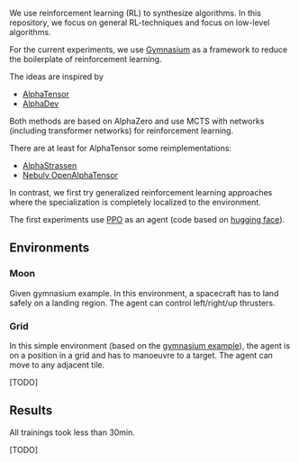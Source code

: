We use reinforcement learning (RL) to synthesize algorithms.
In this repository, we focus on general RL-techniques and focus on low-level algorithms.

For the current experiments, we use [Gymnasium](https://gymnasium.farama.org/index.html) 
as a framework to reduce the boilerplate of reinforcement learning.

The ideas are inspired by
* [AlphaTensor](https://www.deepmind.com/blog/discovering-novel-algorithms-with-alphatensor)
* [AlphaDev](https://github.com/deepmind/alphadev)

Both methods are based on AlphaZero and use MCTS with networks (including transformer networks)
for reinforcement learning.

There are at least for AlphaTensor some reimplementations:
* [AlphaStrassen](https://github.com/mishgon/alphastrassen)
* [Nebuly OpenAlphaTensor](https://github.com/nebuly-ai/nebuly/tree/main/optimization/open_alpha_tensor)

In contrast, we first try generalized reinforcement learning approaches where the specialization is completely
localized to the environment.

The first experiments use [PPO](https://spinningup.openai.com/en/latest/algorithms/ppo.html) as an agent (code based on [hugging face](https://huggingface.co/learn/deep-rl-course/unit1/hands-on?fw=pt)).

## Environments

### Moon

Given gymnasium example.
In this environment, a spacecraft has to land safely on a landing region.
The agent can control left/right/up thrusters.

### Grid

In this simple environment (based on the [gymnasium example](https://gymnasium.farama.org/tutorials/gymnasium_basics/environment_creation/#sphx-glr-tutorials-gymnasium-basics-environment-creation-py)), the agent is on a position in a grid and has to manoeuvre to a target.
The agent can move to any adjacent tile.

[TODO]

## Results

All trainings took less than 30min.

[TODO]